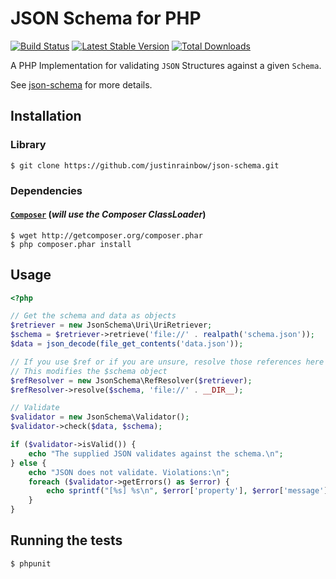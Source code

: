 # JSON Schema for PHP

[![Build Status](https://secure.travis-ci.org/justinrainbow/json-schema.png)](http://travis-ci.org/justinrainbow/json-schema)
[![Latest Stable Version](https://poser.pugx.org/justinrainbow/json-schema/v/stable.png)](https://packagist.org/packages/justinrainbow/json-schema)
[![Total Downloads](https://poser.pugx.org/justinrainbow/json-schema/downloads.png)](https://packagist.org/packages/justinrainbow/json-schema)

A PHP Implementation for validating `JSON` Structures against a given `Schema`.

See [json-schema](http://json-schema.org/) for more details.

## Installation

### Library

    $ git clone https://github.com/justinrainbow/json-schema.git

### Dependencies

#### [`Composer`](https://github.com/composer/composer) (*will use the Composer ClassLoader*)

    $ wget http://getcomposer.org/composer.phar
    $ php composer.phar install

## Usage

```php
<?php

// Get the schema and data as objects
$retriever = new JsonSchema\Uri\UriRetriever;
$schema = $retriever->retrieve('file://' . realpath('schema.json'));
$data = json_decode(file_get_contents('data.json'));

// If you use $ref or if you are unsure, resolve those references here
// This modifies the $schema object
$refResolver = new JsonSchema\RefResolver($retriever);
$refResolver->resolve($schema, 'file://' . __DIR__);

// Validate
$validator = new JsonSchema\Validator();
$validator->check($data, $schema);

if ($validator->isValid()) {
    echo "The supplied JSON validates against the schema.\n";
} else {
    echo "JSON does not validate. Violations:\n";
    foreach ($validator->getErrors() as $error) {
        echo sprintf("[%s] %s\n", $error['property'], $error['message']);
    }
}
```

## Running the tests

    $ phpunit
